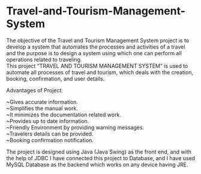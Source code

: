 # Travel-and-Tourism-Management-System
The objective of the Travel and Tourism Management System project is to develop a system that automates the processes and activities of a travel and the purpose is to design a system using which one can perform all operations related to traveling.  
This project “TRAVEL AND TOURISM MANAGEMENT SYSTEM” is used to automate all processes of travel and tourism, which deals with the creation, booking, confirmation, and user details.  
  
Advantages of Project:  
  
~Gives accurate information.  
~Simplifies the manual work.  
~It minimizes the documentation related work.  
~Provides up to date information.  
~Friendly Environment by providing warning messages.  
~Travelers details can be provided.  
~Booking confirmation notification.  
  
The project is designed using Java (Java Swing) as the front end, and with the help of JDBC I have connected this project to Database, and I have used MySQL Database as the backend which works on any device having JRE.
